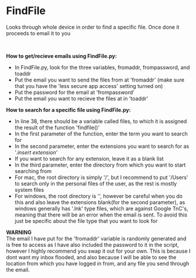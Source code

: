 # FindFile
Looks through whole device in order to find a specific file. Once done it proceeds to email it to you

<br>

**How to get/recieve emails using FindFile.py:**
- In FindFile.py, look for the three variables, fromaddr, frompassword, and toaddr
- Put the email you want to send the files from at 'fromaddr' (make sure that you have the 'less secure app access' setting turned on)
- Put the password for the email at 'frompassword'
- Put the email you want to recieve the files at in 'toaddr'

**How to search for a specific file using FindFile.py:**
- In line 38, there should be a variable called files, to which it is assigned the result of the function 'findfile()'
- In the first parameter of the function, enter the term you want to search for
- In the second parameter, enter the extensions you want to search for as '.*insert extension*'
- If you want to search for any extension, leave it as a blank list
- In the third parameter, enter the directory from which you want to start searching from
- For mac, the root directory is simply '/', but I recommend to put '/Users' to search only in the personal files of the user, as the rest is mostly system files
- For windows, the root directory is '\', however be careful when you do this and also leave the extensions blank(for the second parameter), as windows generally has '.lnk' type files, which are against Google TnC's, meaning that there will be an error when the email is sent. To avoid this just be specific about the file type that you want to look for


**WARNING**  
The email I have put for the 'fromaddr' variable is randomly generated and is free to access as I have also included the password to it in the script, however I highly recommend you swap it out for your own. This is because I dont want my inbox flooded, and also because I will be able to see the location from which you have logged in from, and any file you send through the email.
